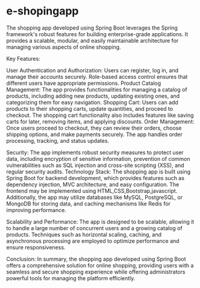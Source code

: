 # e-shopingapp


The shopping app developed using Spring Boot leverages the Spring framework's robust features for building enterprise-grade applications.
It provides a scalable, modular, and easily maintainable architecture for managing various aspects of online shopping.

Key Features:

User Authentication and Authorization: Users can register, log in, and manage their accounts securely. 
Role-based access control ensures that different users have appropriate permissions.
Product Catalog Management: The app provides functionalities for managing a catalog of products, including adding new products, updating existing ones, and categorizing them for easy navigation.
Shopping Cart: Users can add products to their shopping carts, update quantities, and proceed to checkout. 
The shopping cart functionality also includes features like saving carts for later, removing items, and applying discounts.
Order Management: Once users proceed to checkout, they can review their orders, choose shipping options, and make payments securely.
The app handles order processing, tracking, and status updates.

Security: The app implements robust security measures to protect user data, including encryption of sensitive information, prevention of common vulnerabilities
such as SQL injection and cross-site scripting (XSS), and regular security audits.
Technology Stack:
The shopping app is built using Spring Boot for backend development, which provides features such as dependency injection, MVC architecture, and easy configuration. 
The frontend may be implemented using HTML,CSS,Bootstrap,javascript. Additionally, the app may utilize databases like MySQL, PostgreSQL, or MongoDB for storing data, 
and caching mechanisms like Redis for improving performance.

Scalability and Performance:
The app is designed to be scalable, allowing it to handle a large number of concurrent users and a growing catalog of products.
Techniques such as horizontal scaling, caching, and asynchronous processing are employed to optimize performance and ensure responsiveness.

Conclusion:
In summary, the shopping app developed using Spring Boot offers a comprehensive solution for online shopping, providing users with 
a seamless and secure shopping experience while offering administrators powerful tools for managing the platform efficiently.

